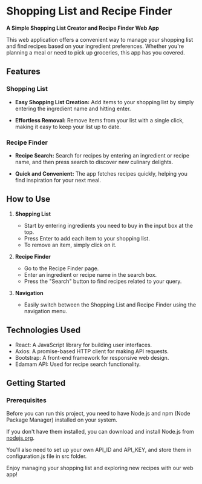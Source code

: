 # Shopping List and Recipe Finder

**A Simple Shopping List Creator and Recipe Finder Web App**

This web application offers a convenient way to manage your shopping list and find recipes based on your ingredient preferences. Whether you're planning a meal or need to pick up groceries, this app has you covered.

## Features

### Shopping List

- **Easy Shopping List Creation:** Add items to your shopping list by simply entering the ingredient name and hitting enter.

- **Effortless Removal:** Remove items from your list with a single click, making it easy to keep your list up to date.

### Recipe Finder

- **Recipe Search:** Search for recipes by entering an ingredient or recipe name, and then press search to discover new culinary delights.

- **Quick and Convenient:** The app fetches recipes quickly, helping you find inspiration for your next meal.

## How to Use

1. **Shopping List**
   - Start by entering ingredients you need to buy in the input box at the top.
   - Press Enter to add each item to your shopping list.
   - To remove an item, simply click on it.

2. **Recipe Finder**
   - Go to the Recipe Finder page.
   - Enter an ingredient or recipe name in the search box.
   - Press the "Search" button to find recipes related to your query.

3. **Navigation**
   - Easily switch between the Shopping List and Recipe Finder using the navigation menu.

## Technologies Used

- React: A JavaScript library for building user interfaces.
- Axios: A promise-based HTTP client for making API requests.
- Bootstrap: A front-end framework for responsive web design.
- Edamam API: Used for recipe search functionality.

## Getting Started

### Prerequisites

Before you can run this project, you need to have Node.js and npm (Node Package Manager) installed on your system.

If you don't have them installed, you can download and install Node.js from [nodejs.org](https://nodejs.org/).

You'll also need to set up your own API_ID and API_KEY, and store them in configuration.js file in src folder.

Enjoy managing your shopping list and exploring new recipes with our web app!

